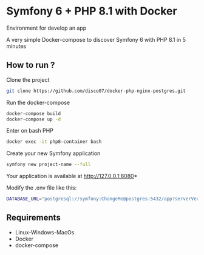 # Symfony 6 + PHP 8.1 with Docker
Environment for develop an app 

A very simple Docker-compose to discover Symfony 6 with PHP 8.1 in 5 minutes

## How to run ?
Clone the project
```bash
git clone https://github.com/disco07/docker-php-nginx-postgres.git
```

Run the docker-compose
```bash
docker-compose build
docker-compose up -d
```

Enter on bash PHP 
```bash
docker exec -it php8-container bash
```

Create your new Symfony application
```bash
symfony new project-name --full
```

Your application is available at http://127.0.0.1:8080* 

Modify the .env file like this:
```bash
DATABASE_URL="postgresql://symfony:ChangeMe@postgres:5432/app?serverVersion=13&charset=utf8"
```

## Requirements
<ul>
<li>Linux-Windows-MacOs</li>
<li>Docker</li>
<li>docker-compose</li>
</ul>
